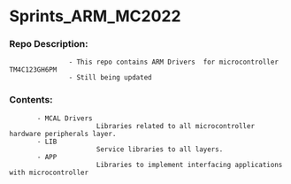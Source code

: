 # Sprints_ARM_MC2022
### Repo Description:
                   - This repo contains ARM Drivers  for microcontroller TM4C123GH6PM
                   - Still being updated
### Contents:
           - MCAL Drivers
                          Libraries related to all microcontroller hardware peripherals layer.
           - LIB
                          Service libraries to all layers.
           - APP
                          Libraries to implement interfacing applications with microcontroller
